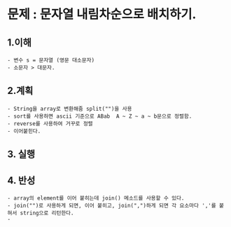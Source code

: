 # 문제 : 문자열 내림차순으로 배치하기.
## 1.이해
    - 변수 s = 문자열 (영문 대소문자)
    - 소문자 > 대문자.
## 2.계획
    - String을 array로 변환해줌 split("")을 사용
    - sort를 사용하면 ascii 기준으로 ABab  A ~ Z ~ a ~ b문으로 정렬함.
    - reverse를 사용하여 거꾸로 정렬
    - 이어붙힌다.

## 3. 실행
## 4. 반성
    - array의 element를 이어 붙히는데 join() 메소드를 사용할 수 있다.
    - join("")로 사용하게 되면, 이어 붙히고, join(",")하게 되면 각 요소마다 ','를 붙혀서 string으로 리턴한다.
    - 
    


